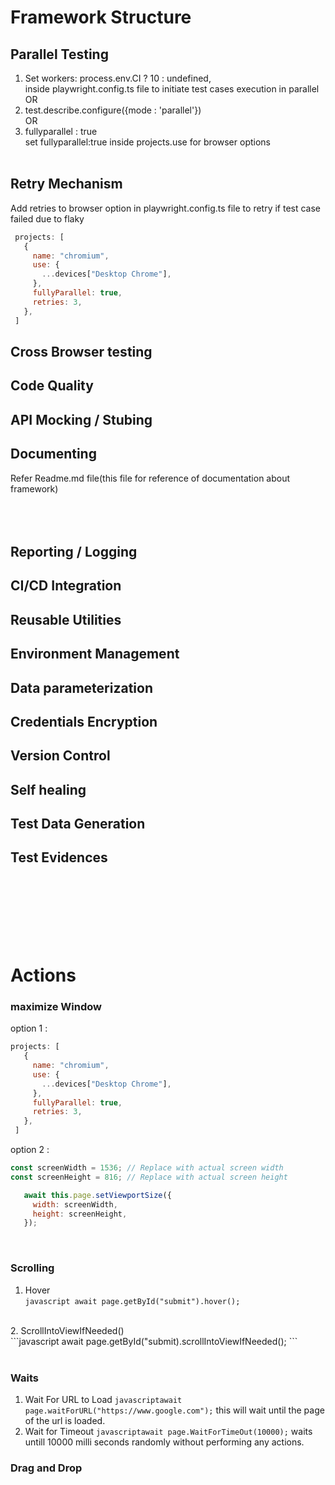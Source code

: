 # Framework Structure

## Parallel Testing
1. Set workers: process.env.CI ? 10 : undefined, <br />
inside playwright.config.ts file to initiate test cases execution in parallel<br/>
                 OR<br/>
2. test.describe.configure({mode : 'parallel'})<br/>
OR<br/>
3. fullyparallel : true <br />
set fullyparallel:true inside projects.use for browser  options<br/><br/>

## Retry Mechanism
 Add retries to browser option in playwright.config.ts file to retry if test case failed due to flaky<br/>
 ```javascript
  projects: [
    {
      name: "chromium",
      use: {
        ...devices["Desktop Chrome"],
      },
      fullyParallel: true,
      retries: 3,
    },
  ]
  ```

## Cross Browser testing


## Code Quality
## API Mocking / Stubing
## Documenting
 Refer Readme.md file(this file for reference of documentation about framework)<br/><br/><br/><br/>

## Reporting / Logging
## CI/CD Integration


## Reusable Utilities
## Environment Management
## Data parameterization
## Credentials Encryption
## Version Control
## Self healing

## Test Data Generation
## Test Evidences








<br/>
<br/>
<br/>
<br/>
<br/>
<br/>














# Actions

### maximize Window <br /> 
option 1 :  
 ```javascript 
 projects: [
    {
      name: "chromium",
      use: {
        ...devices["Desktop Chrome"],
      },
      fullyParallel: true,
      retries: 3,
    },
  ]
  ```  
  option 2 :<br /> 
 ```javascript 
 const screenWidth = 1536; // Replace with actual screen width
const screenHeight = 816; // Replace with actual screen height

    await this.page.setViewportSize({
      width: screenWidth,
      height: screenHeight,
    });
 ```
 <br/>


<!-- ![screenshot](.\\reference\\maximize.png) -->

### Scrolling

1. Hover <br/>
  ```javascript await page.getById("submit").hover();  ``` <br/>
<br/>
2. ScrollIntoViewIfNeeded() <br/>
 ```javascript 
 await page.getById("submit).scrollIntoViewIfNeeded(); 
 ```
<br/>
<br/>

### Waits
1. Wait For URL to Load
 ```javascriptawait page.waitForURL("https://www.google.com");``` this will wait until the page of the url is loaded.
2. Wait for Timeout 
 ```javascriptawait page.WaitForTimeOut(10000);``` waits untill 10000 milli seconds randomly without performing any actions.

### Drag and Drop

